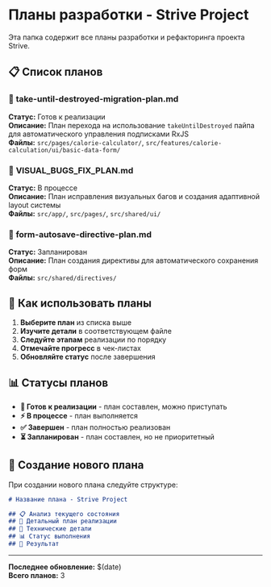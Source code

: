 # Планы разработки - Strive Project

Эта папка содержит все планы разработки и рефакторинга проекта Strive.

## 📋 Список планов

### 🔄 **take-until-destroyed-migration-plan.md**
**Статус:** Готов к реализации  
**Описание:** План перехода на использование `takeUntilDestroyed` пайпа для автоматического управления подписками RxJS  
**Файлы:** `src/pages/calorie-calculator/`, `src/features/calorie-calculation/ui/basic-data-form/`

### 🎨 **VISUAL_BUGS_FIX_PLAN.md**
**Статус:** В процессе  
**Описание:** План исправления визуальных багов и создания адаптивной layout системы  
**Файлы:** `src/app/`, `src/pages/`, `src/shared/ui/`

### 📝 **form-autosave-directive-plan.md**
**Статус:** Запланирован  
**Описание:** План создания директивы для автоматического сохранения форм  
**Файлы:** `src/shared/directives/`

## 🚀 Как использовать планы

1. **Выберите план** из списка выше
2. **Изучите детали** в соответствующем файле
3. **Следуйте этапам** реализации по порядку
4. **Отмечайте прогресс** в чек-листах
5. **Обновляйте статус** после завершения

## 📊 Статусы планов

- **🔄 Готов к реализации** - план составлен, можно приступать
- **⚡ В процессе** - план выполняется
- **✅ Завершен** - план полностью реализован
- **⏳ Запланирован** - план составлен, но не приоритетный

## 📝 Создание нового плана

При создании нового плана следуйте структуре:

```markdown
# Название плана - Strive Project

## 📋 Анализ текущего состояния
## 🚀 Детальный план реализации
## 🔧 Технические детали
## 📊 Статус выполнения
## 🎯 Результат
```

---

**Последнее обновление:** $(date)  
**Всего планов:** 3
